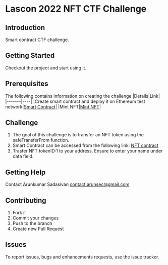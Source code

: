 Lascon 2022 NFT CTF Challenge
=============================

## Introduction
Smart contract CTF challenge. 

## Getting Started
Checkout the project and start using it.

## Prerequisites
The following contains information on creating the challenge
|Details|Link|
|-------|----|
|Create smart contract and deploy it on Ethereum test network|[Smart Contract](https://github.com/asadasivan/lascon_nft_ctf/blob/main/README_smartcontract.md)|
|Mint NFT|[Mint NFT](https://github.com/asadasivan/lascon_nft_ctf/blob/main/README_mintnft.md)|

## Challenge
1. The goal of this challenge is to transfer an NFT token using the safeTransferFrom function.
2. Smart Contract can be accessed from the following link: [NFT contract](https://mumbai.polygonscan.com/address/0xCd274b6d4355f5949913618a73e97F9272B5c283#writeContract)
3. Trasfer NFT tokenID:1 to your address. Ensure to enter your name under data field.

## Getting Help
Contact Arunkumar Sadasivan <contact.arunsec@gmail.com>

## Contributing
1. Fork it
2. Commit your changes 
3. Push to the branch
4. Create new Pull Request

## Issues
To report issues, bugs and enhancements requests, use the issue tracker. 
